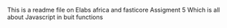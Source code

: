 This is a readme file on Elabs africa and fasticore Assigment 5 
Which is all about Javascript in buit functions 
